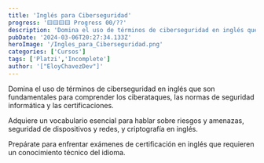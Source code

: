 ```yaml
---
title: 'Inglés para Ciberseguridad'
progress: '🟨🟨🟨🟨 Progress 00/??'
description: 'Domina el uso de términos de ciberseguridad en inglés que son fundamentales para comprender los ciberataques, las normas de seguridad informática y las certificaciones.'
pubDate: '2024-03-06T20:27:34.133Z'
heroImage: '/Ingles_para_Ciberseguridad.png'
categories: ['Cursos']
tags: ['Platzi','Incomplete']
author: '["EloyChavezDev"]'
---
```

Domina el uso de términos de ciberseguridad en inglés que son fundamentales para comprender los ciberataques, las normas de seguridad informática y las certificaciones. 

Adquiere un vocabulario esencial para hablar sobre riesgos y amenazas, seguridad de dispositivos y redes, y criptografía en inglés. 

Prepárate para enfrentar exámenes de certificación en inglés que requieren un conocimiento técnico del idioma.